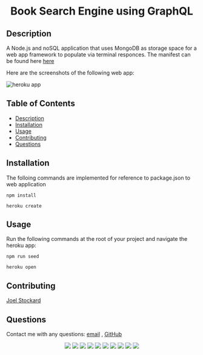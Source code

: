 # <h1 align="center">Book Search Engine using GraphQL</h1>

</p>
   
## Description
  
A Node.js and noSQL application that uses MongoDB as storage space for a web app framework to populate via terminal responces. The manifest can be found here [here](./public/manifest.webmanifest)

Here are the screenshots of the following web app:

![heroku app](/public/icons/Budget.jpg)

## Table of Contents

- [Description](#description)
- [Installation](#installation)
- [Usage](#usage)
- [Contributing](#contributing)
- [Questions](#questions)

## Installation

The folloing commands are implemented for reference to package.json to web application

`npm install`

`heroku create`

## Usage

Run the following commands at the root of your project and navigate the heroku app:

`npm run seed`

`heroku open`

## Contributing

[Joel Stockard](https://github.com/jtstockard)

## Questions

Contact me with any questions: [email](jtstockard92@gmail.com) , [GitHub](https://github.com/jtstockard)<br />

<p align="center">
    <img src="https://img.shields.io/badge/Javascript-yellow" />
    <img src="https://img.shields.io/badge/jQuery-blue"  />
    <img src="https://img.shields.io/badge/-node.js-green" />
    <img src="https://img.shields.io/badge/-inquirer-red" >
    <img src="https://img.shields.io/badge/-json-orange" />
    <img src="https://img.shields.io/badge/-heroku-purple" />
    <img src="https://img.shields.io/badge/-mongodb-cyan" />
    <img src="https://img.shields.io/badge/-mongoose-white" />
    <img src="https://img.shields.io/badge/-morgan-teal" />
    <img src="https://img.shields.io/badge/-express-gold" />
